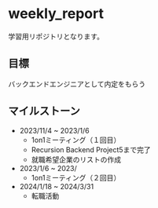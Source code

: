 # weekly_report
学習用リポジトリとなります。

## 目標
バックエンドエンジニアとして内定をもらう

## マイルストーン
- 2023/11/4 ~ 2023/1/6
    - 1on1ミーティング（１回目）
    - Recursion Backend Project5まで完了
    - 就職希望企業のリストの作成
- 2023/1/6 ~ 2023/
    - 1on1ミーティング（２回目）
- 2024/1/18 ~ 2024/3/31
    - 転職活動 
